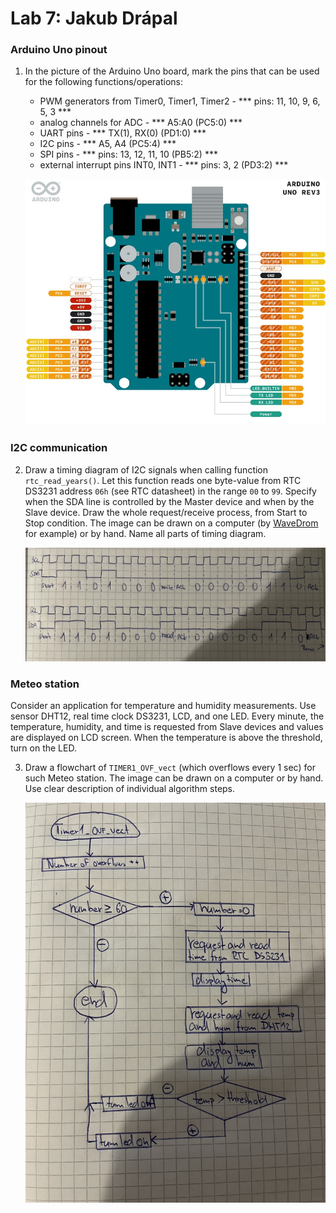 # Lab 7: Jakub Drápal

### Arduino Uno pinout

1. In the picture of the Arduino Uno board, mark the pins that can be used for the following functions/operations:
   * PWM generators from Timer0, Timer1, Timer2 - *** pins: 11, 10, 9, 6, 5, 3 ***
   * analog channels for ADC - *** A5:A0 (PC5:0) ***
   * UART pins - *** TX(1), RX(0) (PD1:0) ***
   * I2C pins - *** A5, A4 (PC5:4) ***
   * SPI pins - *** pins: 13, 12, 11, 10 (PB5:2) ***
   * external interrupt pins INT0, INT1 - *** pins: 3, 2 (PD3:2) ***

   ![your figure](images/arduino.jpg)

### I2C communication

2. Draw a timing diagram of I2C signals when calling function `rtc_read_years()`. Let this function reads one byte-value from RTC DS3231 address `06h` (see RTC datasheet) in the range `00` to `99`. Specify when the SDA line is controlled by the Master device and when by the Slave device. Draw the whole request/receive process, from Start to Stop condition. The image can be drawn on a computer (by [WaveDrom](https://wavedrom.com/) for example) or by hand. Name all parts of timing diagram.

   ![your figure](images/waves.JPEG)

### Meteo station

Consider an application for temperature and humidity measurements. Use sensor DHT12, real time clock DS3231, LCD, and one LED. Every minute, the temperature, humidity, and time is requested from Slave devices and values are displayed on LCD screen. When the temperature is above the threshold, turn on the LED.

3. Draw a flowchart of `TIMER1_OVF_vect` (which overflows every 1&nbsp;sec) for such Meteo station. The image can be drawn on a computer or by hand. Use clear description of individual algorithm steps.

   ![your figure](images/flowchart.JPEG)